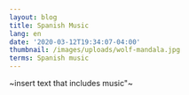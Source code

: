```yaml
---
layout: blog
title: Spanish Music
lang: en
date: '2020-03-12T19:34:07-04:00'
thumbnail: /images/uploads/wolf-mandala.jpg
terms: Spanish music
---
```

\~insert text that includes  music"\~
